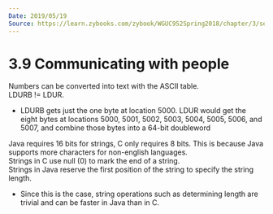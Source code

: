 ```yaml
---
Date: 2019/05/19
Source: https://learn.zybooks.com/zybook/WGUC952Spring2018/chapter/3/section/9
---
```


# 3.9 Communicating with people

Numbers can be converted into text with the ASCII table.  
LDURB != LDUR.

- LDURB gets just the one byte at location 5000. LDUR would get the eight bytes at locations 5000, 5001, 5002, 5003, 5004, 5005, 5006, and 5007, and combine those bytes into a 64-bit doubleword

Java requires 16 bits for strings, C only requires 8 bits. This is because Java supports more characters for non-english languages.  
Strings in C use null (0) to mark the end of a string.  
Strings in Java reserve the first position of the string to specify the string length.

- Since this is the case, string operations such as determining length are trivial and can be faster in Java than in C.
